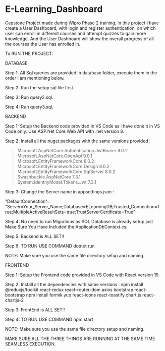 # E-Learning_Dashboard
Capstone Project made during Wipro Phase 2 training. In this project I have create a User Dashboard, with login and register authentication, on which user can enroll in different courses and attempt quizzes to gain more knowledge. And the User Dashboard will show the overall progress of all the courses the User has enrolled in.    

To RUN THE PROJECT:

DATABASE

Step 1: All Sql queries are provided in database folder, execute them in the order I am mentioning below.

Step 2: Run the setup.sql file first.

Step 3: Run query2.sql.

Step 4: Run query3.sql.


BACKEND

Step 1: Setup the Backend code provided in VS Code as I have done it in VS Code only. Use ASP.Net Core Web API with .net version 8.

Step 2: Install all the nuget packages with the same versions provided : 
   > Microsoft.AspNetCore.Authentication.JwtBearer      8.0.2      
   > Microsoft.AspNetCore.OpenApi                       9.0.1       
   > Microsoft.EntityFrameworkCore                      8.0.2       
   > Microsoft.EntityFrameworkCore.Design               8.0.2       
   > Microsoft.EntityFrameworkCore.SqlServer            8.0.2       
   > Swashbuckle.AspNetCore                             7.3.1       
   > System.IdentityModel.Tokens.Jwt                    7.3.1

Step 3: Change the Server name in appsettings.json :

   "DefaultConnection": "Server=Your_Server_Name;Database=ELearningDB;Trusted_Connection=True;MultipleActiveResultSets=true;TrustServerCertificate=True"

Step 4: No need to run Migrations as SQL Database is already setup just Make Sure You Have Included the ApplicationDbContext.cs.

Step 5: Backend is ALL SET!!

Step 6: TO RUN USE COMMAND dotnet run 

NOTE: Make sure you use the same file directory setup and naming.



FRONTEND

Step 1: Setup the Frontend code provided in VS Code with React version 19.

Step 2: Install all the dependencies with same versions : 
npm install @reduxjs/toolkit react-redux react-router-dom axios bootstrap react-bootstrap
npm install formik yup react-icons react-toastify chart.js react-chartjs-2

Step 3: FrontEnd is ALL SET!!

Step 4: TO RUN USE COMMAND npm start

NOTE: Make sure you use the same file directory setup and naming.


MAKE SURE ALL THE THREE THINGS ARE RUNNING AT THE SAME TIME SEAMLESS EXECUTION.


